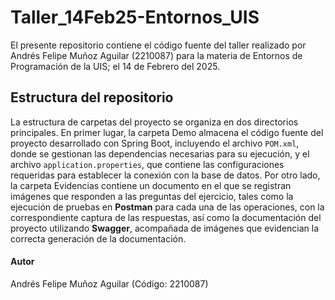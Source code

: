 # Taller_14Feb25-Entornos_UIS
El presente repositorio contiene el código fuente del taller realizado por Andrés Felipe Muñoz Aguilar (2210087) para la materia de Entornos de Programación de la UIS; el 14 de Febrero del 2025.

## Estructura del repositorio
La estructura de carpetas del proyecto se organiza en dos directorios principales. En primer lugar, la carpeta Demo almacena el código fuente del proyecto desarrollado con Spring Boot, incluyendo el archivo ```POM.xml```, donde se gestionan las dependencias necesarias para su ejecución, y el archivo ```application.properties```, que contiene las configuraciones requeridas para establecer la conexión con la base de datos. Por otro lado, la carpeta Evidencias contiene un documento en el que se registran imágenes que responden a las preguntas del ejercicio, tales como la ejecución de pruebas en **Postman** para cada una de las operaciones, con la correspondiente captura de las respuestas, así como la documentación del proyecto utilizando **Swagger**, acompañada de imágenes que evidencian la correcta generación de la documentación.

#### Autor
Andrés Felipe Muñoz Aguilar (Código: 2210087)